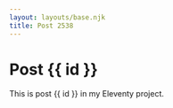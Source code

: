 ```yaml
---
layout: layouts/base.njk
title: Post 2538
---
```


# Post {{ id }}

This is post {{ id }} in my Eleventy project.
